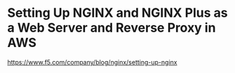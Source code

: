 # Setting Up NGINX and NGINX Plus as a Web Server and Reverse Proxy in AWS
https://www.f5.com/company/blog/nginx/setting-up-nginx